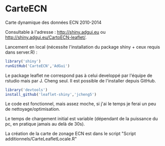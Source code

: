 # CarteECN
Carte dynamique des données ECN 2010-2014

Consultable à l'adresse : http://shiny.adgui.eu ou http://shiny.adgui.eu/CartoECN-leaflet/.

Lancement en local (nécessite l'installation du package shiny + ceux requis dans server.R) :
```r
library('shiny')
runGitHub('CarteECN','AdGui')
```
Le package leaflet ne correspond pas à celui developpé par l'équipe de rstudio mais par J. Cheng seul. Il est possible de l'installer depuis GitHub.
```r
library('devtools')
install_github('leaflet-shiny','jcheng5')
```

Le code est fonctionnel, mais assez moche, si j'ai le temps je ferai un peu de nettoyage/optimisation.

Le temps de chargement initial est variable (dépendant de la puissance du pc, en pratique jamais au delà de 30s).

La création de la carte de zonage ECN est dans le script "Script additionnels/CarteLeafletLocale.R"
